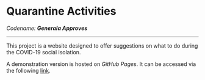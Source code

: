 # Quarantine Activities
*Codename: **Generala Approves***

---
This project is a website designed to offer suggestions on what to do during the COVID-19 social isolation.

A demonstration version is hosted on *GitHub Pages*. It can be accessed via the following [link](https://eiribarev18.github.io/generala-approves).
